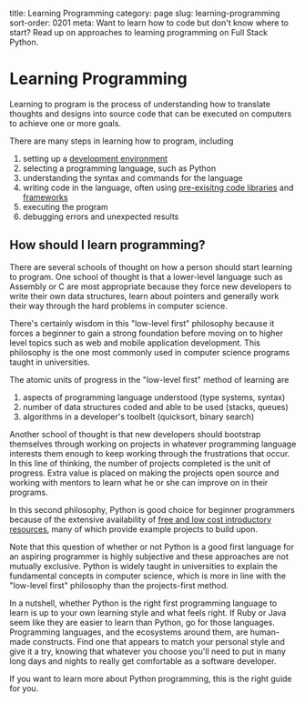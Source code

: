 title: Learning Programming
category: page
slug: learning-programming
sort-order: 0201
meta: Want to learn how to code but don't know where to start? Read up on approaches to learning programming on Full Stack Python.


# Learning Programming
Learning to program is the process of understanding how to translate 
thoughts and designs into source code that can be executed on computers
to achieve one or more goals.

There are many steps in learning how to program, including

1. setting up a [development environment](/development-environments.html)
1. selecting a programming language, such as Python
1. understanding the syntax and commands for the language
1. writing code in the language, often using 
   [pre-exisitng code libraries](/application-dependencies.html) and 
   [frameworks](/web-frameworks.html)
1. executing the program
1. debugging errors and unexpected results


## How should I learn programming?
There are several schools of thought on how a person should start learning
to program. One school of thought is that a lower-level
language such as Assembly or C are most appropriate because they force
new developers to write their own data structures, learn about pointers and
generally work their way through the hard problems in computer science.

There's certainly wisdom in this "low-level first" philosophy because it 
forces a beginner to gain a strong foundation before moving on to higher
level topics such as web and mobile application development. This philosophy 
is the one most commonly used in computer science programs taught in 
universities. 

The atomic units of progress in the "low-level first" method of learning are 

1. aspects of programming language understood (type systems, syntax)
1. number of data structures coded and able to be used (stacks, queues)
1. algorithms in a developer's toolbelt (quicksort, binary search)

Another school of thought is that new developers should bootstrap
themselves through working on projects in whatever programming language 
interests them enough to keep working through the frustrations that occur.
In this line of thinking, the number of projects completed is the unit of 
progress. Extra value is placed on making the projects open source and working
with mentors to learn what he or she can improve on in their programs.

In this second philosophy, Python is good choice for beginner programmers 
because of the extensive availability of 
[free and low cost introductory resources](/best-python-resources.html),
many of which provide example projects to build upon.

Note that this question of whether or not Python is a good first language
for an aspiring programmer is highly subjective and these approaches are
not mutually exclusive. Python is widely taught in universities to explain 
the fundamental concepts in computer science, which is more in line with 
the "low-level first" philosophy than the projects-first method.

In a nutshell, whether Python is the right first programming language to 
learn is up to your own learning style and what feels right. If Ruby or Java
seem like they are easier to learn than Python, go for those languages.
Programming languages, and the ecosystems around them, are human-made 
constructs. Find one that appears to match your personal style and give it a
try, knowing that whatever you choose you'll need to put in many long days and
nights to really get comfortable as a software developer.

If you want to learn more about Python programming, this is the right guide
for you.

